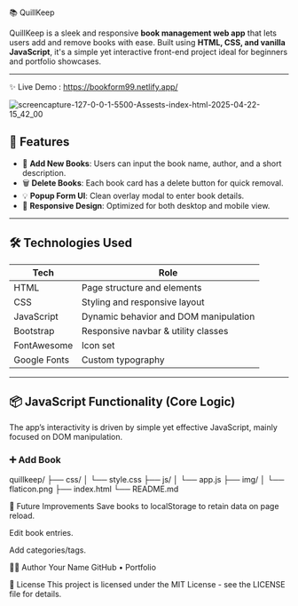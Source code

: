  📚 QuillKeep

QuillKeep is a sleek and responsive **book management web app** that lets users add and remove books with ease. Built using **HTML, CSS, and vanilla JavaScript**, it's a simple yet interactive front-end project ideal for beginners and portfolio showcases.

---

✨ Live Demo : https://bookform99.netlify.app/

![screencapture-127-0-0-1-5500-Assests-index-html-2025-04-22-15_42_00](https://github.com/user-attachments/assets/fa2c30cd-52b4-4484-adb3-878dcf424975)


## 🚀 Features

- 🧠 **Add New Books**: Users can input the book name, author, and a short description.
- 🗑️ **Delete Books**: Each book card has a delete button for quick removal.
- 💡 **Popup Form UI**: Clean overlay modal to enter book details.
- 📱 **Responsive Design**: Optimized for both desktop and mobile view.

---

## 🛠️ Technologies Used

| Tech         | Role                          |
|--------------|-------------------------------|
| HTML         | Page structure and elements   |
| CSS          | Styling and responsive layout |
| JavaScript   | Dynamic behavior and DOM manipulation |
| Bootstrap    | Responsive navbar & utility classes |
| FontAwesome  | Icon set                      |
| Google Fonts | Custom typography             |

---

## 📦 JavaScript Functionality (Core Logic)

The app’s interactivity is driven by simple yet effective JavaScript, mainly focused on DOM manipulation.

### ➕ Add Book

quillkeep/
├── css/
│   └── style.css
├── js/
│   └── app.js
├── img/
│   └── flaticon.png
├── index.html
└── README.md

📌 Future Improvements
Save books to localStorage to retain data on page reload.

Edit book entries.

Add categories/tags.

🧑‍💻 Author
Your Name
GitHub • Portfolio

📃 License
This project is licensed under the MIT License - see the LICENSE file for details.

